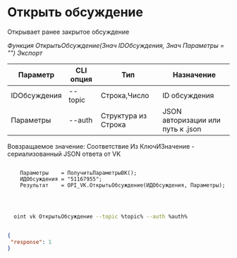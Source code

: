 ﻿---
sidebar_position: 3
---

# Открыть обсуждение
 Открывает ранее закрытое обсуждение


*Функция ОткрытьОбсуждение(Знач IDОбсуждения, Знач Параметры = "") Экспорт*

  | Параметр | CLI опция | Тип | Назначение |
  |-|-|-|-|
  | IDОбсуждения | --topic | Строка,Число | ID обсуждения |
  | Параметры | --auth | Структура из Строка | JSON авторизации или путь к .json |

  
  Вовзращаемое значение:   Соответствие Из КлючИЗначение - сериализованный JSON ответа от VK

```bsl title="Пример кода"
	
    Параметры    = ПолучитьПараметрыВК();
    ИДОбсуждения = "51167955";
    Результат    = OPI_VK.ОткрытьОбсуждение(ИДОбсуждения, Параметры);

	
```

```sh title="Пример команд CLI"
    
  oint vk ОткрытьОбсуждение --topic %topic% --auth %auth%

```


```json title="Результат"

{
 "response": 1
}

```
